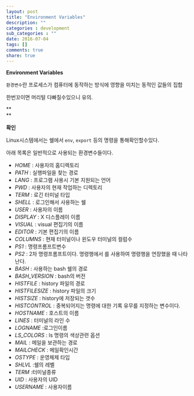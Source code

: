 ```yaml
---
layout: post
title: "Environment Variables"
description: ""
categories : development
sub_categories : ""
date: 2016-07-04
tags: []
comments: true
share: true
---
```


**Environment Variables**

  

`환경변수`란 프로세스가 컴퓨터에 동작하는 방식에 영향을 미치는 동적인 값들의 집합

한번꼬이면 머리털 다빠질수있으니 유의.

  

**  
**

**확인**

Linux시스템에서는 쉘에서 `env`, `export` 등의 명령을 통해확인할수있다.

아래 목록은 일반적으로 사용되는 환경변수들이다.

  

  * _HOME_ : 사용자의 홈디렉토리
  * _PATH_ : 실행파일을 찾는 경로
  * _LANG_ : 프로그램 사용시 기본 지원되는 언어
  * _PWD_ : 사용자의 현재 작업하는 디렉토리
  * _TERM_ : 로긴 터미널 타입
  * _SHELL_ : 로그인해서 사용하는 쉘
  * _USER_ : 사용자의 이름
  * _DISPLAY_ : X 디스플레이 이름
  * _VISUAL_ : visual 편집기의 이름
  * _EDITOR_ : 기본 편집기의 이름
  * _COLUMNS_ : 현재 터미널이나 윈도우 터미널의 컬럼수
  * _PS1_ : 명령프롬프트변수
  * _PS2_ : 2차 명령프롬프트이다. 명령행에서 를 사용하여 명령행을 연장했을 때 나타난다.
  * _BASH_ : 사용하는 bash 쉘의 경로
  * _BASH_VERSION_ : bash의 버전
  * _HISTFILE_ : history 파일의 경로
  * _HISTFILESIZE_ : history 파일의 크기
  * _HISTSIZE_ : history에 저장되는 갯수
  * _HISTCONTROL_ : 중복되어지는 명령에 대한 기록 유무를 지정하는 변수이다.
  * _HOSTNAME_ : 호스트의 이름
  * _LINES_ : 터미널의 라인 수
  * _LOGNAME_ :로그인이름
  * _LS_COLORS_ : ls 명령의 색상관련 옵션
  * _MAIL_ : 메일을 보관하는 경로
  * _MAILCHECK_ : 메일확인시간
  * _OSTYPE_ : 운영체제 타입
  * _SHLVL_ :쉘의 레벨
  * _TERM_ :터미널종류
  * _UID_ : 사용자의 UID
  * _USERNAME_ : 사용자이름

  

